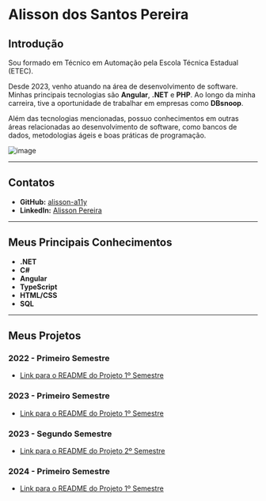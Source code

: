 # Alisson dos Santos Pereira

## Introdução
Sou formado em Técnico em Automação pela Escola Técnica Estadual (ETEC). 

Desde 2023, venho atuando na área de desenvolvimento de software. Minhas principais tecnologias são **Angular**, **.NET** e **PHP**. Ao longo da minha carreira, tive a oportunidade de trabalhar em empresas como **DBsnoop**.

Além das tecnologias mencionadas, possuo conhecimentos em outras áreas relacionadas ao desenvolvimento de software, como bancos de dados, metodologias ágeis e boas práticas de programação.

![image](https://github.com/user-attachments/assets/830846e7-6b8b-4ae7-9689-d0e3aba08a3c)

---

## Contatos
- **GitHub:** [alisson-a11y](https://github.com/alisson-a11y)
- **LinkedIn:** [Alisson Pereira](https://www.linkedin.com/in/alisson-pereira-16492224b/?originalSubdomain=br)

---

## Meus Principais Conhecimentos
- **.NET**
- **C#**
- **Angular**
- **TypeScript**
- **HTML/CSS**
- **SQL**

---

## Meus Projetos

### 2022 - Primeiro Semestre
- [Link para o README do Projeto 1º Semestre](#)

### 2023 - Primeiro Semestre
- [Link para o README do Projeto 1º Semestre](#)

### 2023 - Segundo Semestre
- [Link para o README do Projeto 2º Semestre](#)

### 2024 - Primeiro Semestre
- [Link para o README do Projeto 1º Semestre](#)
